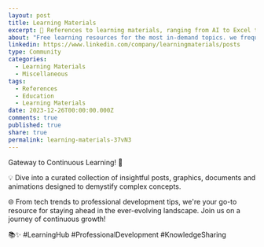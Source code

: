 ```yaml
---
layout: post
title: Learning Materials
excerpt: 📘 References to learning materials, ranging from AI to Excel to everything. A dynamic channel with diverse collection.&newline;&newline; &hash;LearningHub &hash;ProfessionalDevelopment &hash;KnowledgeSharing&newline;
about: "Free learning resources for the most in-demand topics. we frequently share Videos, Ebooks, Cheatsheets, and links to the most updated materials to self-study AI, Tech, Science, Programming, and more.&newline;&newline;"
linkedin: https://www.linkedin.com/company/learningmaterials/posts
type: Community
categories:
  - Learning Materials
  - Miscellaneous
tags:
  - References
  - Education
  - Learning Materials
date: 2023-12-26T00:00:00.000Z
comments: true
published: true
share: true
permalink: learning-materials-37vN3
---
```

Gateway to Continuous Learning! 🚀

💡 Dive into a curated collection of insightful posts, graphics, documents and animations designed to demystify complex concepts.

🌐 From tech trends to professional development tips, we're your go-to resource for staying ahead in the ever-evolving landscape. Join us on a journey of continuous growth!

📚✨ #LearningHub #ProfessionalDevelopment #KnowledgeSharing









